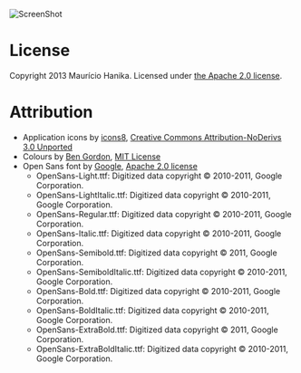 ![ScreenShot](https://raw.github.com/mAu888/Kash/master/Screenshots/kash-banner.png)

License
=======
Copyright 2013 Maurício Hanika. Licensed under [the Apache 2.0 license](https://github.com/mAu888/Kash/blob/master/LICENSE).

Attribution
===========

- Application icons by [icons8](http://www.icons8.com), [Creative Commons Attribution-NoDerivs 3.0 Unported](http://creativecommons.org/licenses/by-nd/3.0/)
- Colours by [Ben Gordon](https://github.com/bennyguitar/Colours-for-iOS), [MIT License](https://github.com/bennyguitar/Colours-for-iOS/blob/master/LICENSE)
- Open Sans font by [Google](http://www.google.com/fonts/specimen/Open+Sans), [Apache 2.0 license](http://www.apache.org/licenses/LICENSE-2.0.html)
  - OpenSans-Light.ttf: Digitized data copyright © 2010-2011, Google Corporation.
  - OpenSans-LightItalic.ttf: Digitized data copyright © 2010-2011, Google Corporation.
  - OpenSans-Regular.ttf: Digitized data copyright © 2010-2011, Google Corporation.
  - OpenSans-Italic.ttf: Digitized data copyright © 2010-2011, Google Corporation.
  - OpenSans-Semibold.ttf: Digitized data copyright © 2011, Google Corporation.
  - OpenSans-SemiboldItalic.ttf: Digitized data copyright © 2010-2011, Google Corporation.
  - OpenSans-Bold.ttf: Digitized data copyright © 2010-2011, Google Corporation.
  - OpenSans-BoldItalic.ttf: Digitized data copyright © 2010-2011, Google Corporation.
  - OpenSans-ExtraBold.ttf: Digitized data copyright © 2011, Google Corporation.
  - OpenSans-ExtraBoldItalic.ttf: Digitized data copyright © 2010-2011, Google Corporation.
